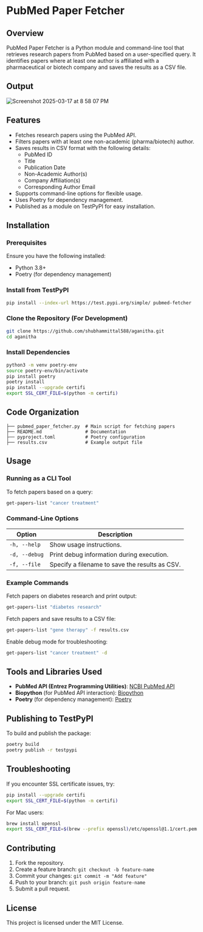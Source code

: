 # PubMed Paper Fetcher

## Overview
PubMed Paper Fetcher is a Python module and command-line tool that retrieves research papers from PubMed based on a user-specified query. It identifies papers where at least one author is affiliated with a pharmaceutical or biotech company and saves the results as a CSV file.

## Output
![Screenshot 2025-03-17 at 8 58 07 PM](https://github.com/user-attachments/assets/07807607-9a9a-4c93-a7a4-0b8dd4f99a00)


## Features
- Fetches research papers using the PubMed API.
- Filters papers with at least one non-academic (pharma/biotech) author.
- Saves results in CSV format with the following details:
  - PubMed ID
  - Title
  - Publication Date
  - Non-Academic Author(s)
  - Company Affiliation(s)
  - Corresponding Author Email
- Supports command-line options for flexible usage.
- Uses Poetry for dependency management.
- Published as a module on TestPyPI for easy installation.

## Installation
### Prerequisites
Ensure you have the following installed:
- Python 3.8+
- Poetry (for dependency management)

### Install from TestPyPI
```sh
pip install --index-url https://test.pypi.org/simple/ pubmed-fetcher
```

### Clone the Repository (For Development)
```sh
git clone https://github.com/shubhammittal588/aganitha.git
cd aganitha
```

### Install Dependencies
```sh
python3 -m venv poetry-env
source poetry-env/bin/activate
pip install poetry
poetry install
pip install --upgrade certifi                                                                           
export SSL_CERT_FILE=$(python -m certifi)
```

## Code Organization
```
├── pubmed_paper_fetcher.py  # Main script for fetching papers
├── README.md                # Documentation
├── pyproject.toml           # Poetry configuration
├── results.csv              # Example output file
```

## Usage
### Running as a CLI Tool
To fetch papers based on a query:
```sh
get-papers-list "cancer treatment"
```

### Command-Line Options
| Option       | Description                                      |
|-------------|-------------------------------------------------|
| `-h, --help` | Show usage instructions.                        |
| `-d, --debug` | Print debug information during execution.      |
| `-f, --file`  | Specify a filename to save the results as CSV. |

### Example Commands
Fetch papers on diabetes research and print output:
```sh
get-papers-list "diabetes research"
```

Fetch papers and save results to a CSV file:
```sh
get-papers-list "gene therapy" -f results.csv
```

Enable debug mode for troubleshooting:
```sh
get-papers-list "cancer treatment" -d
```

## Tools and Libraries Used
- **PubMed API (Entrez Programming Utilities)**: [NCBI PubMed API](https://www.ncbi.nlm.nih.gov/books/NBK25501/)
- **Biopython** (for PubMed API interaction): [Biopython](https://biopython.org/)
- **Poetry** (for dependency management): [Poetry](https://python-poetry.org/)

## Publishing to TestPyPI
To build and publish the package:
```sh
poetry build
poetry publish -r testpypi
```

## Troubleshooting
If you encounter SSL certificate issues, try:
```sh
pip install --upgrade certifi
export SSL_CERT_FILE=$(python -m certifi)
```
For Mac users:
```sh
brew install openssl
export SSL_CERT_FILE=$(brew --prefix openssl)/etc/openssl@1.1/cert.pem
```

## Contributing
1. Fork the repository.
2. Create a feature branch: `git checkout -b feature-name`
3. Commit your changes: `git commit -m "Add feature"`
4. Push to your branch: `git push origin feature-name`
5. Submit a pull request.

## License
This project is licensed under the MIT License.


